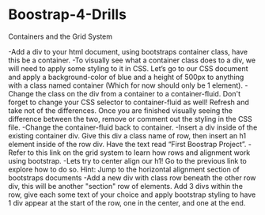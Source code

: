 # Boostrap-4-Drills

Containers and the Grid System

-Add a div to your html document, using bootstraps container class, have this be a container.
-To visually see what a container class does to a div, we will need to apply some styling to it in CSS. Let’s go to our CSS document and apply a background-color of blue and a height of 500px to anything with a class named container (Which for now should only be 1 element).
-Change the class on the div from a container to a container-fluid. Don't forget to change your CSS selector to container-fluid as well! Refresh and take not of the differences. Once you are finished visually seeing the difference between the two, remove or comment out the styling in the CSS file.
-Change the container-fluid back to container.
-Insert a div inside of the existing container div. Give this div a class name of row, then insert an h1 element inside of the row div. Have the text read “First Boostrap Project”.
-Refer to this link on the grid system to learn how rows and alignment work using bootstrap.
-Lets try to center align our h1! Go to the previous link to explore how to do so.
Hint: Jump to the horizontal alignment section of bootstraps documents
-Add a new div with class row beneath the other row div, this will be another "section" row of elements. Add 3 divs within the row, give each some text of your choice and apply bootstrap styling to have 1 div appear at the start of the row, one in the center, and one at the end.
